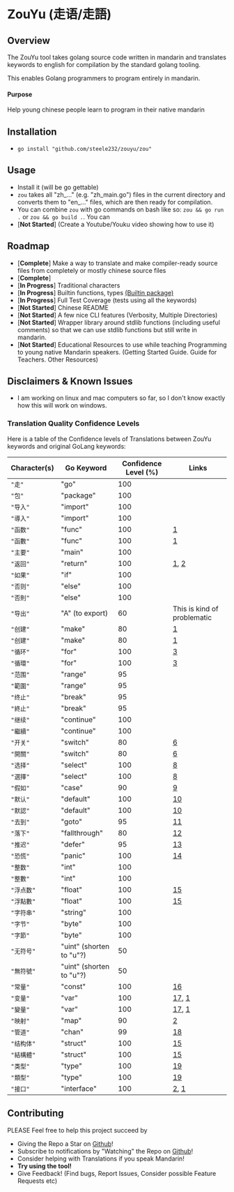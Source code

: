 # ZouYu (走语/走語)

## Overview

The ZouYu tool takes golang source code written in mandarin and translates keywords to english for compilation by the standard golang tooling. 

This enables Golang programmers to program entirely in mandarin. 

#### Purpose 

Help young chinese people learn to program in their native mandarin

## Installation

- ```go install "github.com/steele232/zouyu/zou"```

## Usage

- Install it (will be go gettable)
- ```zou``` takes all "zh_..." (e.g. "zh_main.go") files in the current directory and converts them to "en_..." files, which are then ready for compilation.
- You can combine ```zou``` with go commands on bash like so: ```zou && go run .``` or ```zou && go build .```. You can 
- [**Not Started**] (Create a Youtube/Youku video showing how to use it)

## Roadmap

- [**Complete**] Make a way to translate and make compiler-ready source files from completely or mostly chinese source files
- [**Complete**] 
- [**In Progress**] Traditional characters
- [**In Progress**] Builtin functions, types [(Builtin package)](https://golang.org/pkg/builtin/)
- [**In Progress**] Full Test Coverage (tests using all the keywords)
- [**Not Started**] Chinese README
- [**Not Started**] A few nice CLI features (Verbosity, Multiple Directories)
- [**Not Started**] Wrapper library around stdlib functions (including useful comments) so that we can use stdlib functions but still write in mandarin.
- [**Not Started**] Educational Resources to use while teaching Programming to young native Mandarin speakers. (Getting Started Guide. Guide for Teachers. Other Resources)

## Disclaimers & Known Issues

- I am working on linux and mac computers so far, so I don't know exactly how this will work on windows.

### Translation Quality Confidence Levels

Here is a table of the Confidence levels of Translations between ZouYu keywords and original GoLang keywords:

| Character(s) | Go Keyword | Confidence Level (%) | Links |
| --- | --- | --- | --- |
| `"走"` | "go" | 100 | |
| `"包"` | "package" | 100 | |
| `"导入"` |  "import" | 100 | |
| `"導入"` |  "import" | 100 | |
| `"函数"` |  "func" | 100 | [1][1] |
| `"函數"` |  "func" | 100 | [1][1] |
| `"主要"` |  "main" | 100 | |
| `"返回"` |  "return" | 100 | [1][1], [2][2] |
| `"如果"` |  "if" | 100 | |
| `"否则"` |  "else" | 100 | |
| `"否則"` |  "else" | 100 | |
| `"导出"` |  "A" (to export) | 60 | This is kind of problematic |
| `"创建"` |  "make" | 80 | [1][1] |
| `"创建"` |  "make" | 80 | [1][1] |
| `"循环"` |  "for" | 100 | [3][3] |
| `"循環"` |  "for" | 100 | [3][3] |
| `"范围"` |  "range" | 95 | |
| `"範圍"` |  "range" | 95 | |
| `"终止"` |  "break" | 95 | |
| `"終止"` |  "break" | 95 | |
| `"继续"` |  "continue" | 100 |  |
| `"繼續"` |  "continue" | 100 |  |
| `"开关"` |  "switch" | 80 | [6][6] |
| `"開關"` |  "switch" | 80 | [6][6] |
| `"选择"` |  "select" | 100 | [8][8] |
| `"選擇"` |  "select" | 100 | [8][8] |
| `"假如"` |  "case" | 90 | [9][9] |
| `"默认"` |  "default" | 100 | [10][10] |
| `"默認"` |  "default" | 100 | [10][10] |
| `"去到"` |  "goto" | 95 | [11][11]|
| `"落下"` |  "fallthrough" | 80 | [12][12] |
| `"推迟"` |  "defer" | 95 | [13][13] |
| `"恐慌"` |  "panic" | 100 | [14][14] |
| `"整数"` |  "int" | 100 | |
| `"整數"` |  "int" | 100 | |
| `"浮点数"` |  "float" | 100 | [15][15] |
| `"浮點數"` |  "float" | 100 | [15][15] |
| `"字符串"` |  "string" | 100 | |
| `"字节"` |  "byte" | 100 | |
| `"字節"` |  "byte" | 100 | |
| `"无符号"` |  "uint" (shorten to "u"?) | 50 | |
| `"無符號"` |  "uint" (shorten to "u"?) | 50 | |
| `"常量"` |  "const" | 100 | [16][16] |
| `"变量"` |  "var" | 100 | [17][17], [1][1] |
| `"變量"` |  "var" | 100 | [17][17], [1][1] |
| `"映射"` |  "map" | 90 | [2][2] |
| `"管道"` |  "chan" | 99 | [18][18] |
| `"结构体"` |  "struct" | 100 | [15][15] |
| `"結構體"` |  "struct" | 100 | [15][15] |
| `"类型"` |  "type" | 100 | [19][19] |
| `"類型"` |  "type" | 100 | [19][19] |
| `"接口"` |  "interface" | 100 | [2][2], [1][1] |


[1]: https://blog.csdn.net/tzs919/article/details/53571632 
[2]: https://go-zh.org/doc/codewalk/sharemem/ "Go Docs - ShareMem"
[3]: https://fanyi.baidu.com/#en/zh/for%20loop "Baidu Translate @ Loop"
[4]: https://fanyi.baidu.com/#en/zh/range "Baid Translate @ Range"
[5]: https://blog.csdn.net/u014805066/article/details/50587309 "Dictionary of Sorts .. Professional Language.. ???"
[6]: https://baike.baidu.com/item/switch/18601752 "Switch article"
[7]: https://fanyi.baidu.com/#zh/en/%E5%89%8D%E8%BF%9B "Baidu Translate @ Continue"
[8]: https://go-zh.org/ref/spec.old#Select%E8%AF%AD%E5%8F%A5 "Chinese Go Documentation @ Switch"
[9]: https://translate.google.com/#view=home&op=translate&sl=en&tl=zh-CN&text=if "Google Translate @ Case"
[10]: https://fanyi.baidu.com/#en/zh/Default%20Settings "Baidu Translate @ Default"
[11]: https://golang.org/ref/spec#Goto_statements "Golang Documentation @ Goto Statements"
[12]: https://fanyi.baidu.com/#en/zh/fall "Baidu Translate @ Fall"
[13]: https://fanyi.baidu.com/#en/zh/defer "Baidu Translate @ Defer"
[14]: https://go-zh.org/ref/spec.old "Chinese Go Documentation @ Panic"
[15]: https://blog.csdn.net/u014805066/article/details/50587309 "Blog @ Floating Point Number"
[16]: https://fanyi.baidu.com/#en/zh/const "Baidu Translate @ Const"
[17]: https://fanyi.baidu.com/#en/zh/variable "Baidu Translate @ Variable"
[18]: https://go-zh.org/ref/spec.old#%E4%BF%A1%E9%81%93%E7%B1%BB%E5%9E%8B "Chinese Go Documentation @ Chan (Channels)"
[19]: https://fanyi.baidu.com/#en/zh/struct "Baidu Translate @ Struct"

## Contributing

PLEASE Feel free to help this project succeed by

- Giving the Repo a Star on [Github](www.github.com/steele232/zouyu)!
- Subscribe to notifications by "Watching" the Repo on [Github](www.github.com/steele232/zouyu)!
- Consider helping with Translations if you speak Mandarin!
- **Try using the tool!**
- Give Feedback! (Find bugs, Report Issues, Consider possible Feature Requests etc)
